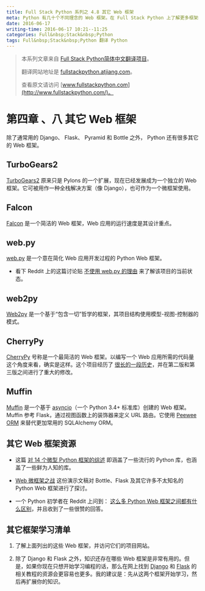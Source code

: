 ```yaml
---
title: Full Stack Python 系列之 4.8 其它 Web 框架
meta: Python 有几十个不同理念的 Web 框架。在 Full Stack Python 上了解更多框架的知识。
date: 2016-06-17
writing-time: 2016-06-17 10:21--11:25
categories: Full&nbsp;Stack&nbsp;Python
tags: Full&nbsp;Stack&nbsp;Python 翻译 Python
---
```


> 本系列文章来自 [Full Stack Python简体中文翻译项目](https://github.com/haiiiiiyun/fullstackpython.cn)。
>
> 翻译网站地址是 [fullstackpython.atjiang.com](http://fullstackpython.atjiang.com)。
>
> 查看原文请访问 [www.fullstackpython.com](http://www.fullstackpython.com/)。

# 第四章 、八 其它 Web 框架

除了通常用的 Django、 Flask、 Pyramid 和 Bottle 之外， Python 还有很多其它的 Web 框架。

## TurboGears2
[TurboGears2](http://www.turbogears.org) 原来只是 Pylons 的一个扩展，现在已经发展成为一个独立的 Web 框架。它可被用作一种全栈解决方案（像 Django），也可作为一个微框架使用。

## Falcon
[Falcon](http://falconframework.org/) 是一个简洁的 Web 框架，Web 应用的运行速度是其设计重点。

## web.py
[web.py](http://webpy.org/) 是一个意在简化 Web 应用开发过程的 Python Web 框架。

* 看下 Reddit 上的这篇讨论贴 [不使用 web.py 的理由](http://www.reddit.com/r/Python/comments/2sjghv/is_there_any_reason_to_not_use_webpy/) 来了解该项目的当前状态。

## web2py
[Web2py](http://www.web2py.com/) 是一个基于“包含一切”哲学的框架，其项目结构使用模型-视图-控制器的模式。

## CherryPy
[CherryPy](http://www.cherrypy.org/) 号称是一个最简洁的 Web 框架。以编写一个 Web 应用所需的代码量这个角度来看，确实是这样。这个项目经历了 [很长的一段历史](http://w3techs.com/technologies/details/ws-cherrypy/all/all)，并在第二版和第三版之间进行了重大的修改。

## Muffin
[Muffin](https://github.com/klen/muffin) 是一个基于 [asyncio](https://docs.python.org/3/library/asyncio.html)（一个 Python 3.4+ 标准库）创建的 Web 框架。Muffin 参考 Flask，通过视图函数上的装饰器来定义 URL 路由。它使用 [Peewee ORM](https://peewee.readthedocs.org/en/latest/) 来替代更加常用的 SQLAlchemy ORM。

## 其它 Web 框架资源
* 这篇 [对 14 个微型 Python 框架的综述](http://codecondo.com/14-minimal-web-frameworks-for-python/) 即涵盖了一些流行的 Python 库，也涵盖了一些鲜为人知的库。

* [Web 微框架之战](http://www.slideshare.net/r1chardj0n3s/web-microframework-battle/) 这份演示文稿对 Bottle、Flask 及其它许多不太知名的 Python Web 框架进行了探讨。

* 一个 Python 初学者在 Reddit 上问到： [这么多 Python Web 框架之间都有什么区别](http://www.reddit.com/r/Python/comments/28qr7c/can_anyone_explain_the_differences_between_web2py/)，并且收到了一些很赞的回答。

## 其它框架学习清单
1. 了解上面列出的这些 Web 框架，并访问它们的项目网站。

1. 除了 Django 和 Flask 之外，知识还存在哪些 Web 框架是非常有用的。但是，如果你现在只想开始学习编程的话，那么在网上找到 [Django](http://fullstackpython.atjiang.com/django.html) 和 [Flask](http://fullstackpython.atjiang.com/flask.html) 的相关教程的资源会更容易也更多。我的建议是：先从这两个框架开始学习，然后再扩展你的知识。
